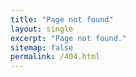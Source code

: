 ```yaml
---
title: "Page not found"
layout: single
excerpt: "Page not found."
sitemap: false
permalink: /404.html
---
```

